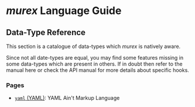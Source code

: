 # _murex_ Language Guide

## Data-Type Reference

This section is a catalogue of data-types which _murex_ is natively aware.

Since not all date-types are equal, you may find some features missing in
some data-types which are present in others. If in doubt then refer to
the manual here or check the API manual for more details about specific
hooks.

### Pages

* [`yaml` (YAML)](types/yaml.md):
  YAML Ain't Markup Language
